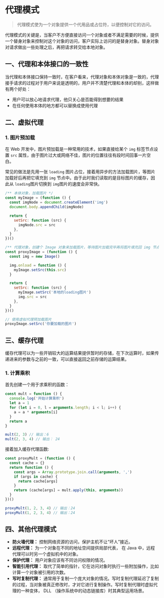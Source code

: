 # 代理模式

> 代理模式使为一个对象提供一个代用品或占位符，以便控制对它的访问。

代理模式的关键是，当客户不方便直接访问一个对象或者不满足需要的时候，提供一个替身对象来控制对这个对象的访问，客户实际上访问的是替身对象。替身对象对请求做出一些处理之后，再把请求转交给本地对象。

## 一、代理和本体接口的一致性

当代理和本体接口保持一致时，在客户看来，代理对象和本体对象是一致的，代理接手请求的过程对于用户来说是透明的，用户并不清楚代理和本体的却别，这样做有两个好处：

- 用户可以放心地请求代理，他只关心是否能得到想要的结果
- 在任何使用本体的地方都可以替换成使用代理

## 二、虚拟代理

### 1. 图片预加载

在 Web 开发中，图片预加载是一种常用的技术，如果直接给某个 `img` 标签节点设置 `src` 属性，由于图片过大或网络不佳，图片的位置往往有段时间回事一片空白。

常见的做法是先用一张 `loading` 图片占位，接着用异步的方法加载图片，等图片加载好后再把它填充到 `img` 节点中。由于此时我们读取的是目标图片的缓存，因此从 `loading`图片切换到 `img`图片的速度会非常快。

```javascript
/** 本体对象，加载图片 */
const myImage = (function () {
  const imgNode = document.createElement('img')
  document.body.appendChild(imgNode)

  return {
    setSrc: function (src) {
      imgNode.src = src
    },
  }
})()

/** 代理对象，创建个 Image 对象来加载图片，等待图片加载完毕再将图片填充回 img 节点 */
const proxyImage = (function () {
  const img = new Image()

  img.onload = function () {
    myImage.setSrc(this.src)
  }

  return {
    setSrc: function (src) {
      myImage.setSrc('本地的loading图片')
      img.src = src
    },
  }
})()

// 使用虚拟代理预加载图片
proxyImage.setSrc('你要加载的图片')
```

## 三、缓存代理

缓存代理可以为一些开销较大的运算结果提供暂时的存储，在下次运算时，如果传递进来的参数与之前的一致，可以直接返回之前存储的运算结果。

### 1. 计算乘积

首先创建一个用于求乘积的函数：

```javascript
const mult = function () {
  console.log('开始计算乘积')
  let a = 1
  for (let i = 0, l = arguments.length; i < l; i++) {
    a = a * arguments[i]
  }
  return a
}

mult(2, 3) // 输出：6
mult(2, 3, 4) // 输出： 24
```

接着加入缓存代理函数:

```javascript
const proxyMult = (function () {
  const cache = {}
  return function () {
    const args = Array.prototype.join.call(arguments, ',')
    if (args in cache) {
      return cache[args]
    }
    return (cache[args] = mult.apply(this, arguments))
  }
})()

proxyMult(1, 2, 3, 4) // 输出：24
proxyMult(1, 2, 3, 4) // 输出：24
```

## 四、其他代理模式

- **防火墙代理：** 控制网络资源的访问，保护主机不让“坏人”接近。
- **远程代理：** 为一个对象在不同的地址空间提供局部代表， 在 Java 中，远程代理可以时另一个虚拟机中的对象。
- **保护代理：** 用户对象应该有不同访问权限的情况。
- **智能引用代理：** 取代了简单的指针，它在访问对象时执行一些附加操作，比如计算一个对象被引用的次数。
- **写时复制代理：** 通常用于复制一个庞大对象的情况。写时复制代理延迟了复制的过程，当对象被真正修改时，才对它进行复制操作。写时复制代理时虚拟代理的一种变体， DLL （操作系统中的动态链接库）时其典型运用场景。
